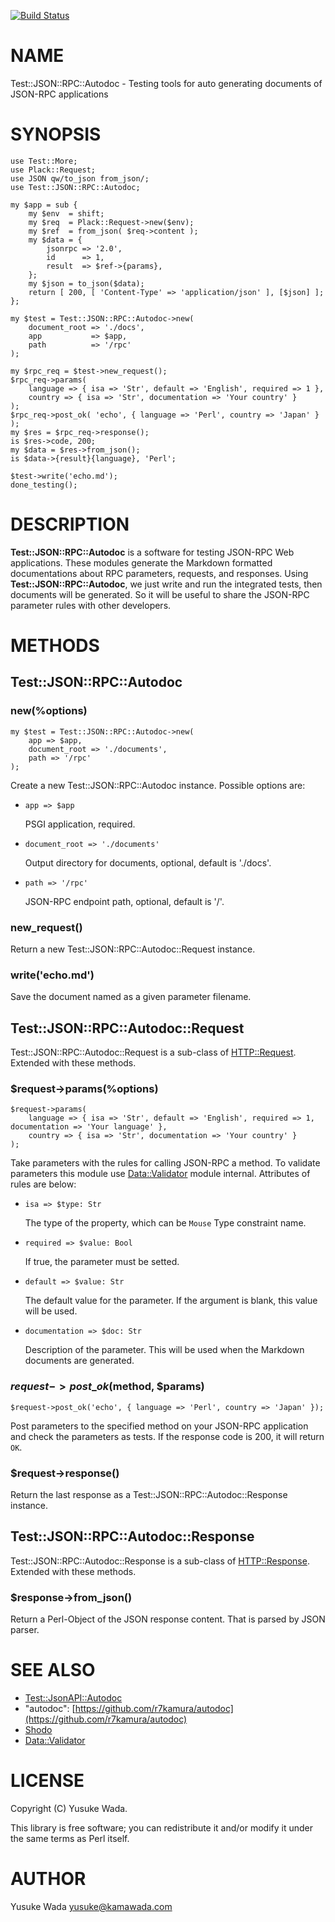 [![Build Status](https://travis-ci.org/yusukebe/Test-JSON-RPC-Autodoc.png?branch=master)](https://travis-ci.org/yusukebe/Test-JSON-RPC-Autodoc)
# NAME

Test::JSON::RPC::Autodoc - Testing tools for auto generating documents of JSON-RPC applications

# SYNOPSIS

    use Test::More;
    use Plack::Request;
    use JSON qw/to_json from_json/;
    use Test::JSON::RPC::Autodoc;

    my $app = sub {
        my $env  = shift;
        my $req  = Plack::Request->new($env);
        my $ref  = from_json( $req->content );
        my $data = {
            jsonrpc => '2.0',
            id      => 1,
            result  => $ref->{params},
        };
        my $json = to_json($data);
        return [ 200, [ 'Content-Type' => 'application/json' ], [$json] ];
    };

    my $test = Test::JSON::RPC::Autodoc->new(
        document_root => './docs',
        app           => $app,
        path          => '/rpc'
    );

    my $rpc_req = $test->new_request();
    $rpc_req->params(
        language => { isa => 'Str', default => 'English', required => 1 },
        country => { isa => 'Str', documentation => 'Your country' }
    );
    $rpc_req->post_ok( 'echo', { language => 'Perl', country => 'Japan' } );
    my $res = $rpc_req->response();
    is $res->code, 200;
    my $data = $res->from_json();
    is $data->{result}{language}, 'Perl';

    $test->write('echo.md');
    done_testing();

# DESCRIPTION

**Test::JSON::RPC::Autodoc** is a software for testing JSON-RPC Web applications. These modules generate the Markdown formatted documentations about RPC parameters, requests, and responses. Using **Test::JSON::RPC::Autodoc**, we just write and run the integrated tests, then documents will be generated. So it will be useful to share the JSON-RPC parameter rules with other developers.

# METHODS

## Test::JSON::RPC::Autodoc

### **new(%options)**

    my $test = Test::JSON::RPC::Autodoc->new(
        app => $app,
        document_root => './documents',
        path => '/rpc'
    );

Create a new Test::JSON::RPC::Autodoc instance. Possible options are:

- `app => $app`

    PSGI application, required.

- `document_root => './documents'`

    Output directory for documents, optional, default is './docs'.

- `path => '/rpc'`

    JSON-RPC endpoint path, optional, default is '/'.

### **new\_request()**

Return a new Test::JSON::RPC::Autodoc::Request instance.

### **write('echo.md')**

Save the document named as a given parameter filename.

## Test::JSON::RPC::Autodoc::Request

Test::JSON::RPC::Autodoc::Request is a sub-class of [HTTP::Request](https://metacpan.org/pod/HTTP::Request). Extended with these methods.

### **$request->params(%options)**

    $request->params(
        language => { isa => 'Str', default => 'English', required => 1, documentation => 'Your language' },
        country => { isa => 'Str', documentation => 'Your country' }
    );

Take parameters with the rules for calling JSON-RPC a method.
To validate parameters this module use [Data::Validator](https://metacpan.org/pod/Data::Validator) module internal.
Attributes of rules are below:

- `isa => $type: Str`

    The type of the property, which can be `Mouse` Type constraint name.

- `required => $value: Bool`

    If true, the parameter must be setted.

- `default => $value: Str`

    The default value for the parameter. If the argument is blank, this value will be used.

- `documentation => $doc: Str`

    Description of the parameter. This will be used when the Markdown documents are generated.

### **$request->post\_ok($method, $params)**

    $request->post_ok('echo', { language => 'Perl', country => 'Japan' });

Post parameters to the specified method on your JSON-RPC application and check the parameters as tests.
If the response code is 200, it will return `OK`.

### **$request->response()**

Return the last response as a Test::JSON::RPC::Autodoc::Response instance.

## Test::JSON::RPC::Autodoc::Response

Test::JSON::RPC::Autodoc::Response is a sub-class of [HTTP::Response](https://metacpan.org/pod/HTTP::Response). Extended with these methods.

### **$response->from\_json()**

Return a Perl-Object of the JSON response content. That is parsed by JSON parser.

# SEE ALSO

- [Test::JsonAPI::Autodoc](https://metacpan.org/pod/Test::JsonAPI::Autodoc)
- "autodoc": [https://github.com/r7kamura/autodoc](https://github.com/r7kamura/autodoc)
- [Shodo](https://metacpan.org/pod/Shodo)
- [Data::Validator](https://metacpan.org/pod/Data::Validator)

# LICENSE

Copyright (C) Yusuke Wada.

This library is free software; you can redistribute it and/or modify
it under the same terms as Perl itself.

# AUTHOR

Yusuke Wada <yusuke@kamawada.com>
